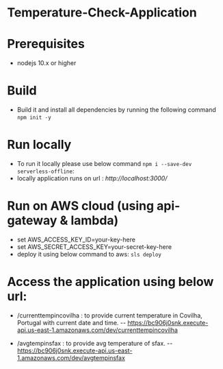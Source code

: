 Temperature-Check-Application
============

# Prerequisites

- nodejs 10.x or higher

# Build

- Build it and install all dependencies by running the following command `npm init -y`
  
# Run locally
- To run it locally please use below command `npm i --save-dev serverless-offline`:
- locally application runs on url : *http://localhost:3000/*

# Run on AWS cloud (using api-gateway & lambda)
- set AWS_ACCESS_KEY_ID=your-key-here
- set AWS_SECRET_ACCESS_KEY=your-secret-key-here
- deploy it using below command to aws: `sls deploy`

# Access the application using below url:
- /currenttempincovilha : to provide current temperature in Covilha, Portugal with current date and time.
-- https://bc906j0snk.execute-api.us-east-1.amazonaws.com/dev/currenttempincovilha

- /avgtempinsfax : to provide avg temperature of sfax.
-- https://bc906j0snk.execute-api.us-east-1.amazonaws.com/dev/avgtempinsfax